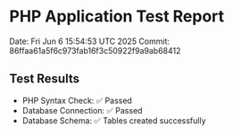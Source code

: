 # PHP Application Test Report
Date: Fri Jun  6 15:54:53 UTC 2025
Commit: 86ffaa61a5f6c973fab16f3c50922f9a9ab68412

## Test Results
- PHP Syntax Check: ✅ Passed
- Database Connection: ✅ Passed
- Database Schema: ✅ Tables created successfully
